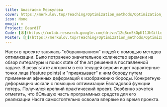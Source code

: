 ```yaml
---
title: Анастасия Меркулова
cover: https://merkulov.top/Teaching/Optimization_methods/Optimization_methods______/Лучшие_проекты_по_оптимизации_2018/Анастасия_Меркулова/merkulova.jpeg
icon: None
emoji: ⭐
Project: BeardIT
Code: [🕸](https://colab.research.google.com/drive/1Zq8cmSkOpK11JhGitLesttTLDKheo1Aa)
Poster: [📎](https://merkulov.top/Teaching/Optimization_methods/Optimization_methods______/Лучшие_проекты_по_оптимизации_2018/Анастасия_Меркулова/merkulova_poster.pdf)
---
```


Настя в проекте занялась "обораживанием" людей с помощью методов оптимизации. Было потрачено значительное количество времени на обзор литературы и поиск state of the art решения в поставленной задаче. В результате алгоритм в его текущей версии ищет характерные точки лица (feature points) и "привязывает" к ним бороду путем применения афинных деформаций к изображению бороды. Конкретную деформацию искали с помощью оптимизации Евклидовой функции потерь. Получился крепкий практический проект. Особенно хочется отметить, что бОльшую часть программных средств для его реализации Настя самостоятельно освоила впервые во время проекта.

